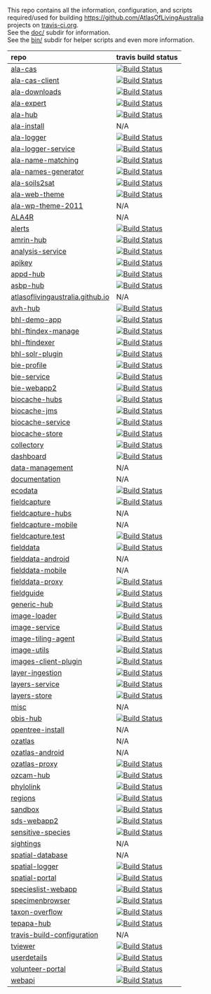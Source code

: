 This repo contains all the information, configuration, and scripts required/used for building https://github.com/AtlasOfLivingAustralia projects on [travis-ci.org](https://travis-ci.org).  
See the [doc/](https://github.com/AtlasOfLivingAustralia/travis-build-configuration/tree/master/doc) subdir for information.  
See the [bin/](https://github.com/AtlasOfLivingAustralia/travis-build-configuration/tree/master/bin) subdir for helper scripts and even more information.

|repo|travis build status|
|:---|:------------------|
|[ala-cas](https://github.com/AtlasOfLivingAustralia/ala-cas)|[![Build Status](https://travis-ci.org/AtlasOfLivingAustralia/ala-cas.svg?branch=master)](https://travis-ci.org/AtlasOfLivingAustralia/ala-cas)|
|[ala-cas-client](https://github.com/AtlasOfLivingAustralia/ala-cas-client)|[![Build Status](https://travis-ci.org/AtlasOfLivingAustralia/ala-cas-client.svg?branch=master)](https://travis-ci.org/AtlasOfLivingAustralia/ala-cas-client)|
|[ala-downloads](https://github.com/AtlasOfLivingAustralia/ala-downloads)|[![Build Status](https://travis-ci.org/AtlasOfLivingAustralia/ala-downloads.svg?branch=master)](https://travis-ci.org/AtlasOfLivingAustralia/ala-downloads)|
|[ala-expert](https://github.com/AtlasOfLivingAustralia/ala-expert)|[![Build Status](https://travis-ci.org/AtlasOfLivingAustralia/ala-expert.svg?branch=master)](https://travis-ci.org/AtlasOfLivingAustralia/ala-expert)|
|[ala-hub](https://github.com/AtlasOfLivingAustralia/ala-hub)|[![Build Status](https://travis-ci.org/AtlasOfLivingAustralia/ala-hub.svg?branch=master)](https://travis-ci.org/AtlasOfLivingAustralia/ala-hub)|
|[ala-install](https://github.com/AtlasOfLivingAustralia/ala-install)|N/A|
|[ala-logger](https://github.com/AtlasOfLivingAustralia/ala-logger)|[![Build Status](https://travis-ci.org/AtlasOfLivingAustralia/ala-logger.svg?branch=master)](https://travis-ci.org/AtlasOfLivingAustralia/ala-logger)|
|[ala-logger-service](https://github.com/AtlasOfLivingAustralia/ala-logger-service)|[![Build Status](https://travis-ci.org/AtlasOfLivingAustralia/ala-logger-service.svg?branch=master)](https://travis-ci.org/AtlasOfLivingAustralia/ala-logger-service)|
|[ala-name-matching](https://github.com/AtlasOfLivingAustralia/ala-name-matching)|[![Build Status](https://travis-ci.org/AtlasOfLivingAustralia/ala-name-matching.svg?branch=master)](https://travis-ci.org/AtlasOfLivingAustralia/ala-name-matching)|
|[ala-names-generator](https://github.com/AtlasOfLivingAustralia/ala-names-generator)|[![Build Status](https://travis-ci.org/AtlasOfLivingAustralia/ala-names-generator.svg?branch=master)](https://travis-ci.org/AtlasOfLivingAustralia/ala-names-generator)|
|[ala-soils2sat](https://github.com/AtlasOfLivingAustralia/ala-soils2sat)|[![Build Status](https://travis-ci.org/AtlasOfLivingAustralia/ala-soils2sat.svg?branch=master)](https://travis-ci.org/AtlasOfLivingAustralia/ala-soils2sat)|
|[ala-web-theme](https://github.com/AtlasOfLivingAustralia/ala-web-theme)|[![Build Status](https://travis-ci.org/AtlasOfLivingAustralia/ala-web-theme.svg?branch=master)](https://travis-ci.org/AtlasOfLivingAustralia/ala-web-theme)|
|[ala-wp-theme-2011](https://github.com/AtlasOfLivingAustralia/ala-wp-theme-2011)|N/A|
|[ALA4R](https://github.com/AtlasOfLivingAustralia/ALA4R)|N/A|
|[alerts](https://github.com/AtlasOfLivingAustralia/alerts)|[![Build Status](https://travis-ci.org/AtlasOfLivingAustralia/alerts.svg?branch=master)](https://travis-ci.org/AtlasOfLivingAustralia/alerts)|
|[amrin-hub](https://github.com/AtlasOfLivingAustralia/amrin-hub)|[![Build Status](https://travis-ci.org/AtlasOfLivingAustralia/amrin-hub.svg?branch=master)](https://travis-ci.org/AtlasOfLivingAustralia/amrin-hub)|
|[analysis-service](https://github.com/AtlasOfLivingAustralia/analysis-service)|[![Build Status](https://travis-ci.org/AtlasOfLivingAustralia/analysis-service.svg?branch=master)](https://travis-ci.org/AtlasOfLivingAustralia/analysis-service)|
|[apikey](https://github.com/AtlasOfLivingAustralia/apikey)|[![Build Status](https://travis-ci.org/AtlasOfLivingAustralia/apikey.svg?branch=master)](https://travis-ci.org/AtlasOfLivingAustralia/apikey)|
|[appd-hub](https://github.com/AtlasOfLivingAustralia/appd-hub)|[![Build Status](https://travis-ci.org/AtlasOfLivingAustralia/appd-hub.svg?branch=master)](https://travis-ci.org/AtlasOfLivingAustralia/appd-hub)|
|[asbp-hub](https://github.com/AtlasOfLivingAustralia/asbp-hub)|[![Build Status](https://travis-ci.org/AtlasOfLivingAustralia/asbp-hub.svg?branch=master)](https://travis-ci.org/AtlasOfLivingAustralia/asbp-hub)|
|[atlasoflivingaustralia.github.io](https://github.com/AtlasOfLivingAustralia/atlasoflivingaustralia.github.io)|N/A|
|[avh-hub](https://github.com/AtlasOfLivingAustralia/avh-hub)|[![Build Status](https://travis-ci.org/AtlasOfLivingAustralia/avh-hub.svg?branch=master)](https://travis-ci.org/AtlasOfLivingAustralia/avh-hub)|
|[bhl-demo-app](https://github.com/AtlasOfLivingAustralia/bhl-demo-app)|[![Build Status](https://travis-ci.org/AtlasOfLivingAustralia/bhl-demo-app.svg?branch=master)](https://travis-ci.org/AtlasOfLivingAustralia/bhl-demo-app)|
|[bhl-ftindex-manage](https://github.com/AtlasOfLivingAustralia/bhl-ftindex-manage)|[![Build Status](https://travis-ci.org/AtlasOfLivingAustralia/bhl-ftindex-manage.svg?branch=master)](https://travis-ci.org/AtlasOfLivingAustralia/bhl-ftindex-manage)|
|[bhl-ftindexer](https://github.com/AtlasOfLivingAustralia/bhl-ftindexer)|[![Build Status](https://travis-ci.org/AtlasOfLivingAustralia/bhl-ftindexer.svg?branch=master)](https://travis-ci.org/AtlasOfLivingAustralia/bhl-ftindexer)|
|[bhl-solr-plugin](https://github.com/AtlasOfLivingAustralia/bhl-solr-plugin)|[![Build Status](https://travis-ci.org/AtlasOfLivingAustralia/bhl-solr-plugin.svg?branch=master)](https://travis-ci.org/AtlasOfLivingAustralia/bhl-solr-plugin)|
|[bie-profile](https://github.com/AtlasOfLivingAustralia/bie-profile)|[![Build Status](https://travis-ci.org/AtlasOfLivingAustralia/bie-profile.svg?branch=master)](https://travis-ci.org/AtlasOfLivingAustralia/bie-profile)|
|[bie-service](https://github.com/AtlasOfLivingAustralia/bie-service)|[![Build Status](https://travis-ci.org/AtlasOfLivingAustralia/bie-service.svg?branch=master)](https://travis-ci.org/AtlasOfLivingAustralia/bie-service)|
|[bie-webapp2](https://github.com/AtlasOfLivingAustralia/bie-webapp2)|[![Build Status](https://travis-ci.org/AtlasOfLivingAustralia/bie-webapp2.svg?branch=master)](https://travis-ci.org/AtlasOfLivingAustralia/bie-webapp2)|
|[biocache-hubs](https://github.com/AtlasOfLivingAustralia/biocache-hubs)|[![Build Status](https://travis-ci.org/AtlasOfLivingAustralia/biocache-hubs.svg?branch=master)](https://travis-ci.org/AtlasOfLivingAustralia/biocache-hubs)|
|[biocache-jms](https://github.com/AtlasOfLivingAustralia/biocache-jms)|[![Build Status](https://travis-ci.org/AtlasOfLivingAustralia/biocache-jms.svg?branch=master)](https://travis-ci.org/AtlasOfLivingAustralia/biocache-jms)|
|[biocache-service](https://github.com/AtlasOfLivingAustralia/biocache-service)|[![Build Status](https://travis-ci.org/AtlasOfLivingAustralia/biocache-service.svg?branch=master)](https://travis-ci.org/AtlasOfLivingAustralia/biocache-service)|
|[biocache-store](https://github.com/AtlasOfLivingAustralia/biocache-store)|[![Build Status](https://travis-ci.org/AtlasOfLivingAustralia/biocache-store.svg?branch=master)](https://travis-ci.org/AtlasOfLivingAustralia/biocache-store)|
|[collectory](https://github.com/AtlasOfLivingAustralia/collectory)|[![Build Status](https://travis-ci.org/AtlasOfLivingAustralia/collectory.svg?branch=master)](https://travis-ci.org/AtlasOfLivingAustralia/collectory)|
|[dashboard](https://github.com/AtlasOfLivingAustralia/dashboard)|[![Build Status](https://travis-ci.org/AtlasOfLivingAustralia/dashboard.svg?branch=master)](https://travis-ci.org/AtlasOfLivingAustralia/dashboard)|
|[data-management](https://github.com/AtlasOfLivingAustralia/data-management)|N/A|
|[documentation](https://github.com/AtlasOfLivingAustralia/documentation)|N/A|
|[ecodata](https://github.com/AtlasOfLivingAustralia/ecodata)|[![Build Status](https://travis-ci.org/AtlasOfLivingAustralia/ecodata.svg?branch=master)](https://travis-ci.org/AtlasOfLivingAustralia/ecodata)|
|[fieldcapture](https://github.com/AtlasOfLivingAustralia/fieldcapture)|[![Build Status](https://travis-ci.org/AtlasOfLivingAustralia/fieldcapture.svg?branch=master)](https://travis-ci.org/AtlasOfLivingAustralia/fieldcapture)|
|[fieldcapture-hubs](https://github.com/AtlasOfLivingAustralia/fieldcapture-hubs)|N/A|
|[fieldcapture-mobile](https://github.com/AtlasOfLivingAustralia/fieldcapture-mobile)|N/A|
|[fieldcapture.test](https://github.com/AtlasOfLivingAustralia/fieldcapture.test)|[![Build Status](https://travis-ci.org/AtlasOfLivingAustralia/fieldcapture.test.svg?branch=master)](https://travis-ci.org/AtlasOfLivingAustralia/fieldcapture.test)|
|[fielddata](https://github.com/AtlasOfLivingAustralia/fielddata)|[![Build Status](https://travis-ci.org/AtlasOfLivingAustralia/fielddata.svg?branch=master)](https://travis-ci.org/AtlasOfLivingAustralia/fielddata)|
|[fielddata-android](https://github.com/AtlasOfLivingAustralia/fielddata-android)|N/A|
|[fielddata-mobile](https://github.com/AtlasOfLivingAustralia/fielddata-mobile)|N/A|
|[fielddata-proxy](https://github.com/AtlasOfLivingAustralia/fielddata-proxy)|[![Build Status](https://travis-ci.org/AtlasOfLivingAustralia/fielddata-proxy.svg?branch=master)](https://travis-ci.org/AtlasOfLivingAustralia/fielddata-proxy)|
|[fieldguide](https://github.com/AtlasOfLivingAustralia/fieldguide)|[![Build Status](https://travis-ci.org/AtlasOfLivingAustralia/fieldguide.svg?branch=master)](https://travis-ci.org/AtlasOfLivingAustralia/fieldguide)|
|[generic-hub](https://github.com/AtlasOfLivingAustralia/generic-hub)|[![Build Status](https://travis-ci.org/AtlasOfLivingAustralia/generic-hub.svg?branch=master)](https://travis-ci.org/AtlasOfLivingAustralia/generic-hub)|
|[image-loader](https://github.com/AtlasOfLivingAustralia/image-loader)|[![Build Status](https://travis-ci.org/AtlasOfLivingAustralia/image-loader.svg?branch=master)](https://travis-ci.org/AtlasOfLivingAustralia/image-loader)|
|[image-service](https://github.com/AtlasOfLivingAustralia/image-service)|[![Build Status](https://travis-ci.org/AtlasOfLivingAustralia/image-service.svg?branch=master)](https://travis-ci.org/AtlasOfLivingAustralia/image-service)|
|[image-tiling-agent](https://github.com/AtlasOfLivingAustralia/image-tiling-agent)|[![Build Status](https://travis-ci.org/AtlasOfLivingAustralia/image-tiling-agent.svg?branch=master)](https://travis-ci.org/AtlasOfLivingAustralia/image-tiling-agent)|
|[image-utils](https://github.com/AtlasOfLivingAustralia/image-utils)|[![Build Status](https://travis-ci.org/AtlasOfLivingAustralia/image-utils.svg?branch=master)](https://travis-ci.org/AtlasOfLivingAustralia/image-utils)|
|[images-client-plugin](https://github.com/AtlasOfLivingAustralia/images-client-plugin)|[![Build Status](https://travis-ci.org/AtlasOfLivingAustralia/images-client-plugin.svg?branch=master)](https://travis-ci.org/AtlasOfLivingAustralia/images-client-plugin)|
|[layer-ingestion](https://github.com/AtlasOfLivingAustralia/layer-ingestion)|[![Build Status](https://travis-ci.org/AtlasOfLivingAustralia/layer-ingestion.svg?branch=master)](https://travis-ci.org/AtlasOfLivingAustralia/layer-ingestion)|
|[layers-service](https://github.com/AtlasOfLivingAustralia/layers-service)|[![Build Status](https://travis-ci.org/AtlasOfLivingAustralia/layers-service.svg?branch=master)](https://travis-ci.org/AtlasOfLivingAustralia/layers-service)|
|[layers-store](https://github.com/AtlasOfLivingAustralia/layers-store)|[![Build Status](https://travis-ci.org/AtlasOfLivingAustralia/layers-store.svg?branch=master)](https://travis-ci.org/AtlasOfLivingAustralia/layers-store)|
|[misc](https://github.com/AtlasOfLivingAustralia/misc)|N/A|
|[obis-hub](https://github.com/AtlasOfLivingAustralia/obis-hub)|[![Build Status](https://travis-ci.org/AtlasOfLivingAustralia/obis-hub.svg?branch=master)](https://travis-ci.org/AtlasOfLivingAustralia/obis-hub)|
|[opentree-install](https://github.com/AtlasOfLivingAustralia/opentree-install)|N/A|
|[ozatlas](https://github.com/AtlasOfLivingAustralia/ozatlas)|N/A|
|[ozatlas-android](https://github.com/AtlasOfLivingAustralia/ozatlas-android)|N/A|
|[ozatlas-proxy](https://github.com/AtlasOfLivingAustralia/ozatlas-proxy)|[![Build Status](https://travis-ci.org/AtlasOfLivingAustralia/ozatlas-proxy.svg?branch=master)](https://travis-ci.org/AtlasOfLivingAustralia/ozatlas-proxy)|
|[ozcam-hub](https://github.com/AtlasOfLivingAustralia/ozcam-hub)|[![Build Status](https://travis-ci.org/AtlasOfLivingAustralia/ozcam-hub.svg?branch=master)](https://travis-ci.org/AtlasOfLivingAustralia/ozcam-hub)|
|[phylolink](https://github.com/AtlasOfLivingAustralia/phylolink)|[![Build Status](https://travis-ci.org/AtlasOfLivingAustralia/phylolink.svg?branch=master)](https://travis-ci.org/AtlasOfLivingAustralia/phylolink)|
|[regions](https://github.com/AtlasOfLivingAustralia/regions)|[![Build Status](https://travis-ci.org/AtlasOfLivingAustralia/regions.svg?branch=master)](https://travis-ci.org/AtlasOfLivingAustralia/regions)|
|[sandbox](https://github.com/AtlasOfLivingAustralia/sandbox)|[![Build Status](https://travis-ci.org/AtlasOfLivingAustralia/sandbox.svg?branch=master)](https://travis-ci.org/AtlasOfLivingAustralia/sandbox)|
|[sds-webapp2](https://github.com/AtlasOfLivingAustralia/sds-webapp2)|[![Build Status](https://travis-ci.org/AtlasOfLivingAustralia/sds-webapp2.svg?branch=master)](https://travis-ci.org/AtlasOfLivingAustralia/sds-webapp2)|
|[sensitive-species](https://github.com/AtlasOfLivingAustralia/sensitive-species)|[![Build Status](https://travis-ci.org/AtlasOfLivingAustralia/sensitive-species.svg?branch=master)](https://travis-ci.org/AtlasOfLivingAustralia/sensitive-species)|
|[sightings](https://github.com/AtlasOfLivingAustralia/sightings)|N/A|
|[spatial-database](https://github.com/AtlasOfLivingAustralia/spatial-database)|N/A|
|[spatial-logger](https://github.com/AtlasOfLivingAustralia/spatial-logger)|[![Build Status](https://travis-ci.org/AtlasOfLivingAustralia/spatial-logger.svg?branch=master)](https://travis-ci.org/AtlasOfLivingAustralia/spatial-logger)|
|[spatial-portal](https://github.com/AtlasOfLivingAustralia/spatial-portal)|[![Build Status](https://travis-ci.org/AtlasOfLivingAustralia/spatial-portal.svg?branch=master)](https://travis-ci.org/AtlasOfLivingAustralia/spatial-portal)|
|[specieslist-webapp](https://github.com/AtlasOfLivingAustralia/specieslist-webapp)|[![Build Status](https://travis-ci.org/AtlasOfLivingAustralia/specieslist-webapp.svg?branch=master)](https://travis-ci.org/AtlasOfLivingAustralia/specieslist-webapp)|
|[specimenbrowser](https://github.com/AtlasOfLivingAustralia/specimenbrowser)|[![Build Status](https://travis-ci.org/AtlasOfLivingAustralia/specimenbrowser.svg?branch=master)](https://travis-ci.org/AtlasOfLivingAustralia/specimenbrowser)|
|[taxon-overflow](https://github.com/AtlasOfLivingAustralia/taxon-overflow)|[![Build Status](https://travis-ci.org/AtlasOfLivingAustralia/taxon-overflow.svg?branch=master)](https://travis-ci.org/AtlasOfLivingAustralia/taxon-overflow)|
|[tepapa-hub](https://github.com/AtlasOfLivingAustralia/tepapa-hub)|[![Build Status](https://travis-ci.org/AtlasOfLivingAustralia/tepapa-hub.svg?branch=master)](https://travis-ci.org/AtlasOfLivingAustralia/tepapa-hub)|
|[travis-build-configuration](https://github.com/AtlasOfLivingAustralia/travis-build-configuration)|N/A|
|[tviewer](https://github.com/AtlasOfLivingAustralia/tviewer)|[![Build Status](https://travis-ci.org/AtlasOfLivingAustralia/tviewer.svg?branch=master)](https://travis-ci.org/AtlasOfLivingAustralia/tviewer)|
|[userdetails](https://github.com/AtlasOfLivingAustralia/userdetails)|[![Build Status](https://travis-ci.org/AtlasOfLivingAustralia/userdetails.svg?branch=master)](https://travis-ci.org/AtlasOfLivingAustralia/userdetails)|
|[volunteer-portal](https://github.com/AtlasOfLivingAustralia/volunteer-portal)|[![Build Status](https://travis-ci.org/AtlasOfLivingAustralia/volunteer-portal.svg?branch=master)](https://travis-ci.org/AtlasOfLivingAustralia/volunteer-portal)|
|[webapi](https://github.com/AtlasOfLivingAustralia/webapi)|[![Build Status](https://travis-ci.org/AtlasOfLivingAustralia/webapi.svg?branch=master)](https://travis-ci.org/AtlasOfLivingAustralia/webapi)|
